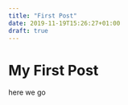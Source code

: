 ```yaml
---
title: "First Post"
date: 2019-11-19T15:26:27+01:00
draft: true
---
```


# My First Post

here we go
